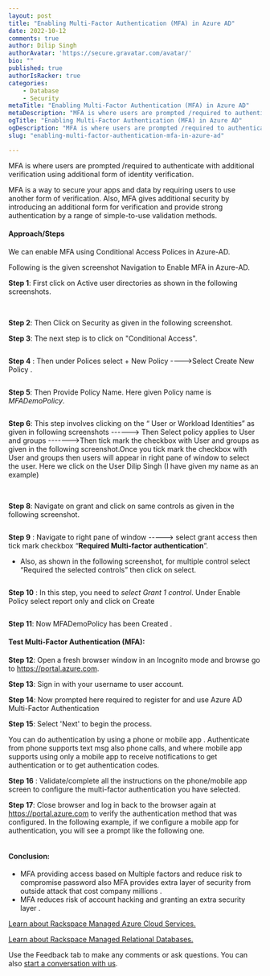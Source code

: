 ```yaml
---
layout: post
title: "Enabling Multi-Factor Authentication (MFA) in Azure AD"
date: 2022-10-12
comments: true
author: Dilip Singh
authorAvatar: 'https://secure.gravatar.com/avatar/'
bio: ""
published: true
authorIsRacker: true
categories:
    - Database
    - Security
metaTitle: "Enabling Multi-Factor Authentication (MFA) in Azure AD"
metaDescription: "MFA is where users are prompted /required to authenticate with additional verification using additional form of identity verification. "
ogTitle: "Enabling Multi-Factor Authentication (MFA) in Azure AD"
ogDescription: "MFA is where users are prompted /required to authenticate with additional verification using additional form of identity verification."
slug: "enabling-multi-factor-authentication-mfa-in-azure-ad"

---
```



MFA is where users are prompted /required to authenticate with additional verification using additional form of identity verification. 

 MFA is a way to secure your apps and data by requiring users to use another form of verification. Also, MFA gives additional security by introducing an additional form for verification and provide strong authentication by a range of simple-to-use validation methods.



<!--more-->

#### Approach/Steps

We can enable MFA using Conditional Access Polices in Azure-AD.

Following is the given screenshot Navigation to Enable MFA in Azure-AD. 

**Step 1**: First click on Active user directories as shown in the following screenshots.

<img src=Picture1.png title="" alt="">
<img src=Picture2.png title="" alt="">

**Step 2**: Then Click on Security as given in the following screenshot.
<img src=Picture3.png title="" alt="">

**Step 3**: The next step is to click on "Conditional Access".

<img src=Picture4.png title="" alt="">

**Step 4** :  Then under Polices select + New Policy  ---->Select  Create New Policy .

<img src=Picture5.png title="" alt="">

**Step 5**: Then Provide Policy Name. Here given Policy name is *MFADemoPolicy*.

<img src=Picture6.png title="" alt="">

**Step 6**:  This step involves clicking on the “ User or Workload Identities” as given in following  screenshots ------> Then Select policy applies to User and groups  ------->Then tick mark the checkbox with User and groups as given in the following  screenshot.Once you tick mark the  checkbox with User and groups then users will appear in right pane of window to select the user. Here we click on the User Dilip Singh (I have given my name as an example) 

<img src=Picture7.png title="" alt="">
<img src=Picture8   .png title="" alt="">

**Step 8**: Navigate on grant and click on same controls as given in the following screenshot.

<img src=Picture9.png title="" alt="">

**Step 9** : Navigate to right pane of window -----> select grant access then tick mark checkbox “**Required Multi-factor authentication**”.

- Also, as shown in the following screenshot, for multiple control select “Required the selected controls” then click on select.

<img src=Picture10.png title="" alt="">

**Step 10** : In this step, you need to *select Grant 1 control*. Under Enable Policy select report only and click on Create

<img src=Picture11.png title="" alt="">

**Step 11**: Now MFADemoPolicy has been Created .
<img src=Picture12.png title="" alt="">

#### Test Multi-Factor Authentication (MFA):

**Step 12**:   Open a fresh browser window in an Incognito mode and browse go to https://portal.azure.com.

**Step 13**: Sign in with your username to user account.

**Step 14**: Now prompted here required to register for and use Azure AD Multi-Factor Authentication
<img src=Picture13.png title="" alt="">

**Step 15**:  Select 'Next' to begin the process.

You can do authentication by using a phone or mobile app . Authenticate from phone supports text msg also phone calls, and where mobile app supports using only a mobile app to receive notifications to get authentication or to get authentication codes.

**Step 16** : Validate/complete all the instructions on the phone/mobile app screen to configure the multi-factor authentication you have selected.

**Step 17**: Close browser and log in back to the browser again at https://portal.azure.com to verify the authentication method that was configured. In the following example, if we configure a mobile app for  authentication, you will see a prompt like the following one.

<img src=Picture14.png title="" alt="">


#### Conclusion:

- MFA providing access based on Multiple factors and reduce risk to compromise password also MFA provides extra layer of security from outside attack that cost company millions .
- MFA reduces risk of account hacking and  granting an extra security layer .


<a class="cta purple" id="cta" href="https://www.rackspace.com/cloud/azure">Learn about Rackspace Managed Azure Cloud Services.</a>

<a class="cta purple" id="cta" href="https://www.rackspace.com/data/managed-sql"> Learn about Rackspace Managed Relational Databases.</a>


Use the Feedback tab to make any comments or ask questions. You can also
[start a conversation with us](https://www.rackspace.com/contact).
